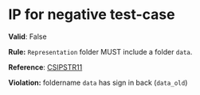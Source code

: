 # IP for negative test-case

**Valid**: False

**Rule:** `Representation` folder MUST include a folder `data`.

**Reference**: [CSIPSTR11](https://dilcisboard.github.io/E-ARK-CSIP/specification/implementation/structure/#CSIPSTR11)

**Violation:** foldername `data` has sign in back (`data_old`)